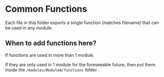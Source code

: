 # Common Functions

Each file in this folder exports a single function (matches filename) that can be used in any module.

## When to add functions here?

If functions are used in more than 1 module.

If they are only used in 1 module for the foreseeable future, then put them inside the `/modules/ModuleA/functions` folder
